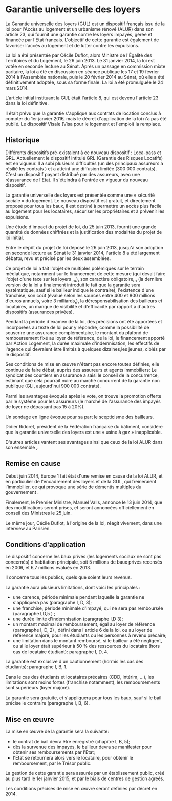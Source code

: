 # Garantie universelle des loyers

La Garantie universelle des loyers (GUL) est un dispositif français issu de la loi pour l'Accès au logement et un urbanisme rénové (ALUR) dans son article 23, qui fournit une garantie contre les loyers impayés, gérée et financée par l'État français. L'objectif de cette garantie est également de favoriser l'accès au logement et de lutter contre les expulsions.

La loi a été présentée par Cécile Duflot, alors Ministre de l'Égalité des Territoires et du Logement, le 26 juin 2013. Le 31 janvier 2014, la loi est votée en seconde lecture au Sénat. Après un passage en commission mixte paritaire, la loi a été en discussion en séance publique les 17 et 19 février 2014 à l'Assemblée nationale, puis le 20 février 2014 au Sénat, où elle a été définitivement adoptée, sous sa forme finale. La loi a été promulguée le 24 mars 2014.

L'article initial instituant la GUL était l'article 8, qui est devenu l'article 23 dans la loi définitive.

Il était prévu que la garantie s'applique aux contrats de location conclus à compter du 1er janvier 2016, mais le décret d'application de la loi n'a pas été publié. Le dispositif Visale (Visa pour le logement et l'emploi) la remplace.

## Historique

Différents dispositifs pré-existaient à ce nouveau dispositif : Loca-pass et GRL. Actuellement le dispositif intitulé GRL (Garantie des Risques Locatifs) est en vigueur. Il a subi plusieurs difficultés (un des principaux assureurs a résilié les contrats ) et a atteint une diffusion limitée (300 000 contrats). C'est un dispositif payant distribué par des assureurs, avec une réassurance de l'Etat. Il s'éteindra à l'entrée en vigueur du nouveau dispositif.

La garantie universelle des loyers est présentée comme une « sécurité sociale » du logement. Le nouveau dispositif est gratuit, et directement proposé pour tous les baux, il est destiné à permettre un accès plus facile au logement pour les locataires, sécuriser les propriétaires et à prévenir les expulsions.

Une étude d'impact du projet de loi, du 25 juin 2013, fournit une grande quantité de données chiffrées et la justification des modalités du projet de loi initial.

Entre le dépôt du projet de loi déposé le 26 juin 2013, jusqu'à son adoption en seconde lecture au Sénat le 31 janvier 2014, l'article 8 a été largement débattu, revu et précisé par les deux assemblées.

Ce projet de loi a fait l'objet de multiples polémiques sur le terrain médiatique, notamment sur le financement de cette mesure (qui devait faire l'objet d'une taxe sur les loyers ,,,), son caractère obligatoire,,, (la dernière version de la loi a finalement introduit le fait que la garantie sera systématique, sauf si le bailleur indique le contraire), l'existence d'une franchise, son coût (évalué selon les sources entre 400 et 800 millions d'euros annuels, voire 3 milliards,), la déresponsabilisation des bailleurs et locataires, un manque de visibilité et d'efficacité par rapport à d'autres dispositifs (assurances privées).

Pendant la période d'examen de la loi, des précisions ont été apportées et incorporées au texte de loi pour y répondre, comme la possibilité de souscrire une assurance complémentaire, le montant du plafond de remboursement fixé au loyer de référence, de la loi, le financement apporté par Action Logement, la durée maximale d'indemnisation, les effectifs de l'agence qui devraient être limités à quelques dizaines,les jeunes, ciblés par le dispositif.

Ses conditions de mise en œuvre n'étant pas encore toutes définies, elle continue de faire débat, auprès des assureurs et agents immobiliers: Le syndicat des courtiers en assurance a saisi le conseil de la concurrence, estimant que cela pourrait nuire au marché concurrent de la garantie non publique (GLI, aujourd'hui 900 000 contrats).

Parmi les avantages évoqués après le vote, on trouve la promotion offerte par le système pour les assureurs (le marché de l'assurance des impayés de loyer ne dépassant pas 15 à 20%).

Un sondage en ligne évoque pour sa part le scepticisme des bailleurs.

Didier Ridoret, président de la Fédération française du bâtiment, considère que la garantie universelle des loyers est une « usine à gaz » inapplicable.

D'autres articles vantent ses avantages ainsi que ceux de la loi ALUR dans son ensemble ,.

## Remise en cause

Début juin 2014, Europe 1 fait état d'une remise en cause de la loi ALUR, et en particulier de l'encadrement des loyers et de la GUL, qui freineraient l'immobilier, ce qui provoque une série de démentis multiples du gouvernement .

Finalement, le Premier Ministre, Manuel Valls, annonce le 13 juin 2014, que des modifications seront prises, et seront annoncées officiellement en conseil des Ministres le 25 juin.

Le même jour, Cécile Duflot, à l'origine de la loi, réagit vivement, dans une interview au Parisien.

## Conditions d'application

Le dispositif concerne les baux privés (les logements sociaux ne sont pas concernés) d'habitation principale, soit 5 millions de baux privés recensés en 2006, et 6,7 millions évalués en 2013.

Il concerne tous les publics, quels que soient leurs revenus.

La garantie aura plusieurs limitations, dont voici les principales :

- une carence, période minimale pendant laquelle la garantie ne s'appliquera pas (paragraphe I, D, 3);
- une franchise, période minimale d'impayé, qui ne sera pas remboursée (paragraphe I,D,5 ) ;
- une durée limite d'indemnisation (paragraphe I,D 3);
- un montant maximal de remboursement, égal au loyer de référence (paragraphe I, D, 2) , défini dans l'article 6 de la loi, ou au loyer de référence majoré, pour les étudiants ou les personnes à revenu précaire;
- une limitation dans le montant remboursé, si le bailleur a été négligent, ou si le loyer était supérieur à 50 % des ressources du locataire (hors cas de locataire étudiant): paragraphe I, D, 4.

La garantie est exclusive d'un cautionnement (hormis les cas des étudiants): paragraphe I, B, 1.

Dans le cas des étudiants et locataires précaires (CDD, intérim, ...), les limitations sont moins fortes (franchise notamment), les remboursements sont supérieurs (loyer majoré).

La garantie sera gratuite, et s'appliquera pour tous les baux, sauf si le bail précise le contraire (paragraphe I, B, 6).

## Mise en œuvre

La mise en œuvre de la garantie sera la suivante:

- le contrat de bail devra être enregistré (chapitre I, B, 5);
- dès la survenue des impayés, le bailleur devra se manifester pour obtenir ses remboursements par l'Etat;
- l'Etat se retournera alors vers le locataire, pour obtenir le remboursement, par le Trésor public.

La gestion de cette garantie sera assurée par un établissement public, créé au plus tard le 1er janvier 2015, et par le biais de centres de gestion agréés.

Les conditions précises de mise en œuvre seront définies par décret en 2014.
